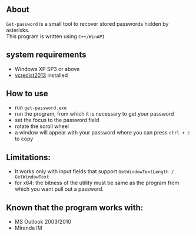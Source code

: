 About
---
`Get-password` is a small tool to recover stored passwords
hidden by asterisks.  
This program is written using `C++/WinAPI`

system requirements
---
* Windows XP SP3 or above
* [vcredist2013](https://www.microsoft.com/ru-RU/download/details.aspx?id=40784) installed

How to use
---
* run `get-password.exe`
* run the program, from which it is necessary to get your password
* set the focus to the password field
* rotate the scroll wheel
* a window will appear with your password where you can press `ctrl + c` to copy

Limitations:
---
* It works only with input fields that support `GetWindowTextLength / GetWindowText`
* for x64: the bitness of the utility must be same as the program
from which you want pull out a password.

Known that the program works with:
---
* MS Outlook 2003/2010
* Miranda IM